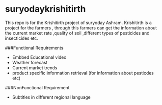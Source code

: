suryodaykrishitirth
===================

This repo is for the Krishitirth project of suryoday Ashram.
Krishitirth is a project for the farmers , through this farmers can get the information about the current market rate ,quality of soil ,different types of pesticides and insecticides etc.

###Functional Requirements
* Embbed Educational video
* Weather forecast
* Current market trends
* product specific information retrieval (for information about pesticdes etc)

###NonFunctional Requirement
* Subtitles in different regional language
